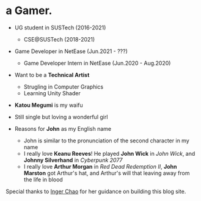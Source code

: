 # a Gamer.

* UG student in SUSTech (2016-2021)
  * CSE@SUSTech (2018-2021)
  
* Game Developer in NetEase (Jun.2021 - ???)
  * Game Developer Intern in NetEase (Jun.2020 - Aug.2020)

* Want to be a **Technical Artist**
  * Strugling in Computer Graphics
  * Learning Unity Shader

* **Katou Megumi** is my waifu
* Still single but loving a wonderful girl

* Reasons for **John** as my English name
  * John is similar to the pronunciation of the second character in my name
  * I really love **Keanu Reeves**! He played **John Wick** in *John Wick*, and **Johnny Silverhand** in *Cyberpunk 2077*
  * I really love **Arthur Morgan** in *Red Dead Redemption II*, **John Marston** got Arthur's hat, and Arthur's will that leaving away from the life in blood
  
Special thanks to [Inger Chao](https://www.ingernotes.cn/about/) for her guidance on building this blog site.

